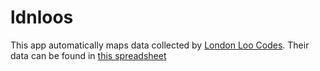 # ldnloos

This app automatically maps data collected by [London Loo Codes](https://twitter.com/ldnloocodes). Their data can be found in [this spreadsheet](https://docs.google.com/spreadsheets/d/1NZc0IPV9SV_Wy9xoDckHbVDgJyeW2Str231Uz_e0Mg4/edit#gid=0)
